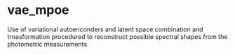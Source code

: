 # vae_mpoe
Use of variational autoenconders and latent space combination and trnasformation procedured to reconstruct possible spectral shapes from the photometric measurements 

